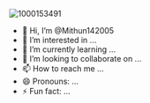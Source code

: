 ![1000153491](https://github.com/user-attachments/assets/d98d4c12-566a-40e0-97db-36bdace20e7e)
- 👋 Hi, I’m @Mithun142005
- 👀 I’m interested in ...
- 🌱 I’m currently learning ...
- 💞️ I’m looking to collaborate on ...
- 📫 How to reach me ...
- 😄 Pronouns: ...
- ⚡ Fun fact: ...

<!---
Mithun142005/Mithun142005 is a ✨ special ✨ repository because its `README.md` (this file) appears on your GitHub profile.
You can click the Preview link to take a look at your changes.
--->
